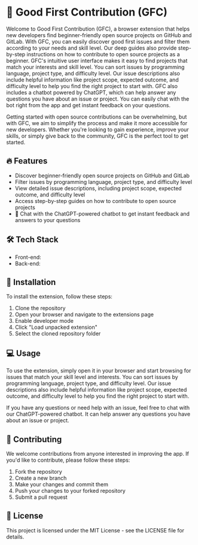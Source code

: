 # 🚀 Good First Contribution (GFC)

<p>Welcome to Good First Contribution (GFC), a browser extension that helps new developers find beginner-friendly open source projects on GitHub and GitLab. With GFC, you can easily discover good first issues and filter them according to your needs and skill level. Our deep guides also provide step-by-step instructions on how to contribute to open source projects as a beginner. GFC's intuitive user interface makes it easy to find projects that match your interests and skill level. You can sort issues by programming language, project type, and difficulty level. Our issue descriptions also include helpful information like project scope, expected outcome, and difficulty level to help you find the right project to start with. GFC also includes a chatbot powered by ChatGPT, which can help answer any questions you have about an issue or project. You can easily chat with the bot right from the app and get instant feedback on your questions.</p>


<p>Getting started with open source contributions can be overwhelming, but with GFC, we aim to simplify the process and make it more accessible for new developers. Whether you're looking to gain experience, improve your skills, or simply give back to the community, GFC is the perfect tool to get started.</p>

## 🔥 Features

- Discover beginner-friendly open source projects on GitHub and GitLab
- Filter issues by programming language, project type, and difficulty level
- View detailed issue descriptions, including project scope, expected outcome, and difficulty level
- Access step-by-step guides on how to contribute to open source projects
- 🤖 Chat with the ChatGPT-powered chatbot to get instant feedback and answers to your questions

## 🛠️ Tech Stack

- Front-end: 
- Back-end: 

## 🚀 Installation

To install the extension, follow these steps:

1. Clone the repository
2. Open your browser and navigate to the extensions page
3. Enable developer mode
4. Click "Load unpacked extension"
5. Select the cloned repository folder

## 💻 Usage

To use the extension, simply open it in your browser and start browsing for issues that match your skill level and interests. You can sort issues by programming language, project type, and difficulty level. Our issue descriptions also include helpful information like project scope, expected outcome, and difficulty level to help you find the right project to start with.

If you have any questions or need help with an issue, feel free to chat with our ChatGPT-powered chatbot. It can help answer any questions you have about an issue or project.

## 🤝 Contributing

We welcome contributions from anyone interested in improving the app. If you'd like to contribute, please follow these steps:

1. Fork the repository
2. Create a new branch
3. Make your changes and commit them
4. Push your changes to your forked repository
5. Submit a pull request

## 📄 License

This project is licensed under the MIT License - see the LICENSE file for details.

